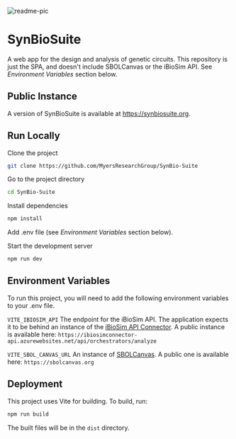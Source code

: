 ![readme-pic](https://user-images.githubusercontent.com/11147616/196558743-5a5e2c03-0731-4f56-aca4-5430a56c7e8a.png)


# SynBioSuite

A web app for the design and analysis of genetic circuits. This repository is just the SPA, and doesn't include SBOLCanvas or the iBioSim API. See *Environment Variables* section below.




## Public Instance

A version of SynBioSuite is available at https://synbiosuite.org.
## Run Locally

Clone the project

```bash
git clone https://github.com/MyersResearchGroup/SynBio-Suite
```

Go to the project directory

```bash
cd SynBio-Suite
```

Install dependencies

```bash
npm install
```

Add .env file (see *Environment Variables* section below). 

Start the development server

```bash
npm run dev
```


## Environment Variables

To run this project, you will need to add the following environment variables to your .env file.

`VITE_IBIOSIM_API`
The endpoint for the iBioSim API. The application expects it to be behind an instance of the [iBioSim API Connector](https://github.com/zachsents/iBioSim-API-Connector). A public instance is available here: `https://ibiosimconnector-api.azurewebsites.net/api/orchestrators/analyze`

`VITE_SBOL_CANVAS_URL`
An instance of [SBOLCanvas](https://github.com/SynBioDex/SBOLCanvas/tree/synbio-suite). A public one is available here: `https://sbolcanvas.org`
## Deployment

This project uses Vite for building. To build, run:

```bash
npm run build
```

The built files will be in the `dist` directory.
